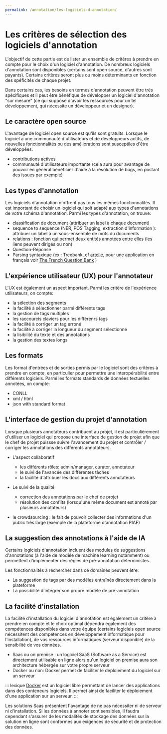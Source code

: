 ```yaml
---
permalink: /annotation/les-logiciels-d-annotation/
---
```


# Les critères de sélection des logiciels d'annotation 

L'objectif de cette partie est de lister un ensemble de critères à prendre en compte pour le choix d'un logiciel d'annotation. De nombreux logiciels d'annotation sont disponibles (certains sont open source, d'autres sont payants). Certains critères seront plus ou moins déterminants en fonction des spéficités de chaque projet. 

Dans certains cas, les besoins en termes d'annotation peuvent être très spécifiques et il peut être bénéfique de développer un logiciel d'annotation "sur mesure" (ce qui suppose d'avoir les ressources pour un tel développement, qui nécessite un développeur et un designer). 

## Le caractère open source
L'avantage de logiciel open source est qu'ils sont gratuits. Lorsque le logiciel a une communauté d'utilisateurs et de développeurs actifs, de nouvelles fonctionnalités ou des améliorations sont susceptiles d'être développées. 

- contributions actives 
- communauté d'utilisateurs importante (cela aura pour avantage de pouvoir en général bénéficier d'aide à la résolution de bugs, 
en postant des issues par exemple)

## Les types d'annotation 
Les logiciels d'annotation n'offrent pas tous les mêmes fonctionnalités. Il est important de choisir un logiciel qui soit adapté aux types d'annotations de votre schéma d'annotation. Parmi les types d'annotation, on trouve: 
- classification de document (attribuer un label à chaque document) 
- sequence to sequence (NER, POS Tagging, extraction d'information ): attribuer un label à un sous-ensemble de mots du documents 
- relations : fonction qui permet deux entités annotées entre elles (les liens peuvent dirigés ou non)
- Question-Réponse
- Parsing syntaxique (ex : Treebank, cf [artcile](https://cl.lingfil.uu.se/~nivre/docs/hsk.pdf), pour une application en français voir [The French Question Bank](http://alpage.inria.fr/Treebanks/FQB/lrec2016_QuestionBank.pdf) )

## L'expérience utilisateur (UX) pour l'annotateur 
L'UX est également un aspect important. Parmi les critère de l'expérience utilisateurs, on compte:
- la sélection des segments 
- la facilité à sélectionner parmi différents tags
- la gestion de tags multiples 
- les raccourcis claviers pour les différenrs tags 
- la facilité à corriger un tag erroné
- la facilité à corriger la longueur du segment sélectionné 
- la lisibilité du texte et des annotations 
- la gestion des textes longs 

    
## Les formats 
Les format d'entrées et de sorties permis par le logiciel sont des critères à prendre en compte, en particulier pour permettre une interopérabilité entre différents logiciels. Parmi les formats standards de données textuelles annotées, on compte: 
- CONLL
- xml / html 
- json with standard format 


## L'interface de gestion du projet d'annotation  

Lorsque plusieurs annotateurs contribuent au projet, il est particulièrement d'utiliser un logiciel qui propose une interface de gestion de projet afin que le chef de projet puissse suivre l'avancement du projet et contrôler / corriger les annotations des différents annotateurs. 

- L'aspect collaboratif 
    - les différents rôles: admin/manager, curator, annotateur
    - le suivi de l'avancée des différentes tâches 
    - la facilité d'attribuer les docs aux différents annotateurs

- Le suivi de la qualité 
    - correction des annotations par le chef de projet 
    - résolution des conflits (lorsqu'une même document est annoté par plusieurs annotateurs)

- le crowdsourcing : le fait de pouvoir collecter des informations d'un public très large (exemple de la plateforme  d'annotation PIAF)


## La suggestion des annotations à l'aide de IA 
Certains logiciels d'annotation incluent des modules de suggestions d'annotations (à l'aide de modèle de machine learning notamment) ou permettent d'implémenter des règles de pré-annotation déterministes. 

Les fonctionnalités à rechercher dans ce domaines peuvent être: 
- La suggestion de tags par des modèles entraînés directement dans la plateforme 
- La possibilité d'intégrer son propre modèle de pré-annotation 


## La facilité d'installation 

La facilité d'installation du logiciel d'annotation est également un critère à prendre en compte et le choix optimal dépendra également des compétences disponibles dans votre équipe (certains logiciels open source nécessitent des compétences en développement informatique pour l'installation), de vos ressources informatiques (serveur disponible) de la sensibilité de vos données. 
- Saas ou on premise : un logiciel SaaS (Software as a Service) est directement utilisable en ligne alors qu'un logiciel on premise aura son architecture hébergée sur votre propre serveur
- Docker ou non: Docker permet de faciliter le deploiement du logiciel sur un serveur

::: lexique [Docker](https://www.docker.com/) est un logiciel libre permettant de lancer des applications dans des conteneurs logiciels. Il permet ainsi de faciliter le déploiement d'une application sur un serveur. :::

Les solutions Saas présentent l'avantage de ne pas nécessiter ni de serveur ni d'installation. Si les données à annoter sont sensibles, il faudra cependant s'assurer de les modalités de stockage des données sur la solution en ligne sont conformes aux exigences de sécurité et de protection des données. 

